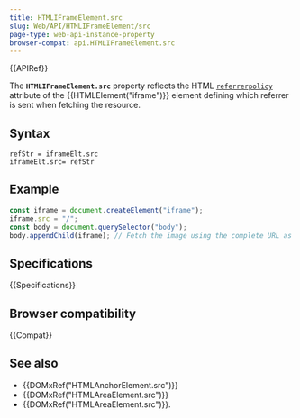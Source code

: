 ```yaml
---
title: HTMLIFrameElement.src
slug: Web/API/HTMLIFrameElement/src
page-type: web-api-instance-property
browser-compat: api.HTMLIFrameElement.src
---
```


{{APIRef}}

The **`HTMLIFrameElement.src`**
property reflects the HTML [`referrerpolicy`](/en-US/docs/Web/HTML/Element/src#referrerpolicy) attribute of the
{{HTMLElement("iframe")}} element defining which referrer is sent when fetching the
resource.

## Syntax

```js-nolint
refStr = iframeElt.src
iframeElt.src= refStr
```

## Example

```js
const iframe = document.createElement("iframe");
iframe.src = "/";
const body = document.querySelector("body");
body.appendChild(iframe); // Fetch the image using the complete URL as the referrer
```

## Specifications

{{Specifications}}

## Browser compatibility

{{Compat}}

## See also

- {{DOMxRef("HTMLAnchorElement.src")}}
- {{DOMxRef("HTMLAreaElement.src")}}
- {{DOMxRef("HTMLAreaElement.src")}}.
